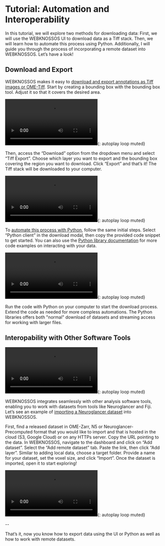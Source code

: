 # Tutorial: Automation and Interoperability

In this tutorial, we will explore two methods for downloading data: 
First, we will use the WEBKNOSSOS UI to download data as a Tiff stack. 
Then, we will learn how to automate this process using Python. 
Additionally, I will guide you through the process of incorporating a remote dataset into WEBKNOSSOS. 
Let’s have a look!

## Download and Export

WEBKNOSSOS makes it easy to [download and export annotations as Tiff images or OME-Tiff](./export.md#data-export-through-the-ui). 
Start by creating a bounding box with the bounding box tool. Adjust it so that it covers the desired area.

![type:video](https://static.webknossos.org/assets/docs/tutorial-data-sharing/01_create_bounding_box.mp4){: autoplay loop muted}

Then, access the “Download” option from the dropdown menu and select “Tiff Export”. 
Choose which layer you want to export and the bounding box covering the region you want to download. 
Click “Export” and that’s it! 
The Tiff stack will be downloaded to your computer.

![type:video](https://static.webknossos.org/assets/docs/tutorial-data-sharing/02_export_as_tiff.mp4){: autoplay loop muted}

To [automate this process with Python](./export.md#data-export-through-python), follow the same initial steps. 
Select “Python client” in the download modal, then copy the provided code snippet to get started. 
You can also use the [Python library documentation](https://docs.webknossos.org/webknossos-py/) for more code examples on interacting with your data.

![type:video](https://static.webknossos.org/assets/docs/tutorial-data-sharing/03_copy_python_code.mp4){: autoplay loop muted}

Run the code with Python on your computer to start the download process. 
Extend the code as needed for more compless automations. 
The Python libraries offers both "normal" download of datasets and streaming access for working with larger files.

## Interopability with Other Software Tools

![type:video](https://static.webknossos.org/assets/docs/tutorial-data-sharing/04_run_the_code.mp4){: autoplay loop muted}

WEBKNOSSOS integrates seamlessly with other analysis software tools, enabling you to work with datasets from tools like Neuroglancer and Fiji. Let’s see an example of [importing a Neuroglancer dataset](./datasets.md#working-with-zarr-neuroglancer-precomputed-and-n5-datasets) into WEBKNOSSOS.

First, find a released dataset in OME-Zarr, N5 or Neuroglancer-Precomputed format that you would like to import and that is hosted in the cloud (S3, Google Cloud) or on any HTTPs server. 
Copy the URL pointing to the data. 
In WEBKNOSSOS, navigate to the dashboard and click on “Add dataset”.
Select the “Add remote dataset” tab. 
Paste the link, then click “Add layer”. 
Similar to adding local data, choose a target folder. 
Provide a name for your dataset, set the voxel size, and click “Import”. 
Once the dataset is imported, open it to start exploring!

![type:video](https://static.webknossos.org/assets/docs/tutorial-data-sharing/05_import_n5.mp4){: autoplay loop muted}

--

That’s it, now you know how to export data using the UI or Python as well as how to work with remote datasets. 